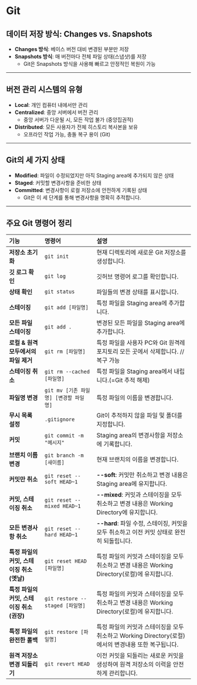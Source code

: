 # Git

## 데이터 저장 방식: Changes vs. Snapshots

* **Changes 방식**: 베이스 버전 대비 변경된 부분만 저장
* **Snapshots 방식**: 매 버전마다 전체 파일 상태(스냅샷)를 저장
    * Git은 Snapshots 방식을 사용해 빠르고 안정적인 복원이 가능

---

## 버전 관리 시스템의 유형

* **Local**: 개인 컴퓨터 내에서만 관리
* **Centralized**: 중앙 서버에서 버전 관리
    * 중앙 서버가 다운될 시, 모든 작업 불가 (중앙집권적)
* **Distributed**: 모든 사용자가 전체 히스토리 복사본을 보유
    * 오프라인 작업 가능, 충돌 복구 용이 (Git)

---

## Git의 세 가지 상태

* **Modified**: 파일이 수정되었지만 아직 Staging area에 추가되지 않은 상태
* **Staged**: 커밋할 변경사항을 준비한 상태
* **Committed**: 변경사항이 로컬 저장소에 안전하게 기록된 상태
    * Git은 이 세 단계를 통해 변경사항을 명확히 추적합니다.

---

## 주요 Git 명령어 정리

| 기능 | 명령어 | 설명 |
| :--- | :--- | :--- |
| **저장소 초기화** | `git init` | 현재 디렉토리에 새로운 Git 저장소를 생성합니다. |
| **깃 로그 확인** | `git log` | 깃허브 명령어 로그를 확인합니다. |
| **상태 확인** | `git status` | 파일들의 변경 상태를 표시합니다. |
| **스테이징** | `git add [파일명]` | 특정 파일을 Staging area에 추가합니다. |
| **모든 파일 스테이징** | `git add .` | 변경된 모든 파일을 Staging area에 추가합니다. |
| **로컬 & 원격 모두에서의 파일 제거** | `git rm [파일명]` | 특정 파일을 사용자 PC와 Git 원격레포지토리 모든 곳에서 삭제합니다. //복구 가능 |
| **스테이징 취소** | `git rm --cached [파일명]` | 특정 파일을 Staging area에서 내립니다.(=Git 추적 해제)  |
| **파일명 변경** | `git mv [기존 파일명] [변경할 파일명]` | 특정 파일의 이름을 변경합니다. |
| **무시 목록 설정** | `.gitignore` | Git이 추적하지 않을 파일 및 폴더를 지정합니다. |
| **커밋** | `git commit -m "메시지"` | Staging area의 변경사항을 저장소에 기록합니다. |
| **브랜치 이름 변경**| `git branch -m [새이름]`| 현재 브랜치의 이름을 변경합니다. |
| **커밋만 취소** | `git reset --soft HEAD~1` | **--soft**: 커밋만 취소하고 변경 내용은 Staging area에 유지합니다. |
| **커밋, 스테이징 취소**| `git reset --mixed HEAD~1`| **--mixed**: 커밋과 스테이징을 모두 취소하고 변경 내용은 Working Directory에 유지합니다. |
| **모든 변경사항 취소**| `git reset --hard HEAD~1` | **--hard**: 파일 수정, 스테이징, 커밋을 모두 취소하고 이전 커밋 상태로 완전히 되돌립니다. |
| **특정 파일의 커밋, 스테이징 취소(옛날)**| `git reset HEAD [파일명]`| 특정 파일의 커밋과 스테이징을 모두 취소하고 변경 내용은 Working Directory(로컬)에 유지합니다. |
| **특정 파일의 커밋, 스테이징 취소(권장)**| `git restore --staged [파일명]`| 특정 파일의 커밋과 스테이징을 모두 취소하고 변경 내용은 Working Directory(로컬)에 유지합니다. |
| **특정 파일의 완전한 롤백**| `git restore [파일명]`| 특정 파일의 커밋과 스테이징을 모두 취소하고 Working Directory(로컬)에서의 변경내용 또한 복구됩니다. |
| **원격 저장소 변경 되돌리기**| `git revert HEAD` | 이전 커밋을 되돌리는 새로운 커밋을 생성하여 원격 저장소의 이력을 안전하게 관리합니다. |

